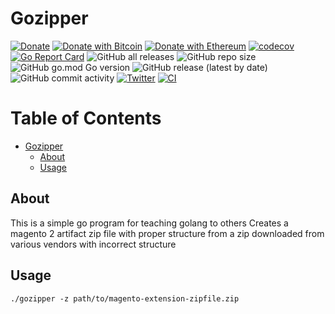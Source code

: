# Gozipper

[![Donate](https://img.shields.io/badge/Donate-PayPal-yellow.svg)](https://www.paypal.com/donate?business=YR6C4WB5CDZZL&no_recurring=0&item_name=contribute+to+open+source&currency_code=USD)
[![Donate with Bitcoin](https://en.cryptobadges.io/badge/micro/3Cd54T1EB6WHRcechq1dRCGF6vY2HHhkdk)](https://en.cryptobadges.io/donate/3Cd54T1EB6WHRcechq1dRCGF6vY2HHhkdk)
[![Donate with Ethereum](https://en.cryptobadges.io/badge/micro/0x064AA753EF36e5641E2Ee3C9BbC117F6aFe35F62)](https://en.cryptobadges.io/donate/0x064AA753EF36e5641E2Ee3C9BbC117F6aFe35F62)
[![codecov](https://codecov.io/gh/mr-pmillz/gozipper/branch/master/graph/badge.svg?token=27U39Y9ZQ2)](https://codecov.io/gh/mr-pmillz/gozipper)
[![Go Report Card](https://goreportcard.com/badge/github.com/mr-pmillz/gozipper)](https://goreportcard.com/report/github.com/mr-pmillz/gozipper)
![GitHub all releases](https://img.shields.io/github/downloads/mr-pmillz/gozipper/total?style=social)
![GitHub repo size](https://img.shields.io/github/repo-size/mr-pmillz/gozipper?style=plastic)
![GitHub go.mod Go version](https://img.shields.io/github/go-mod/go-version/mr-pmillz/gozipper?style=plastic)
![GitHub release (latest by date)](https://img.shields.io/github/v/release/mr-pmillz/gozipper?style=plastic)
![GitHub commit activity](https://img.shields.io/github/commit-activity/m/mr-pmillz/gozipper?style=plastic)
[![Twitter](https://img.shields.io/twitter/url?style=social&url=https%3A%2F%2Fgithub.com%2Fmr-pmillz%2Fgozipper)](https://twitter.com/intent/tweet?text=Wow:&url=https%3A%2F%2Fgithub.com%2Fmr-pmillz%2Fgozipper)
[![CI](https://github.com/mr-pmillz/gozipper/actions/workflows/go.yml/badge.svg)](https://github.com/mr-pmillz/gozipper/actions/workflows/go.yml)

Table of Contents
=================

* [Gozipper](#gozipper)
    * [About](#about)
    * [Usage](#usage)

## About

This is a simple go program for teaching golang to others
Creates a magento 2 artifact zip file with proper structure from a zip downloaded from various vendors with incorrect structure

## Usage

```shell
./gozipper -z path/to/magento-extension-zipfile.zip
```
